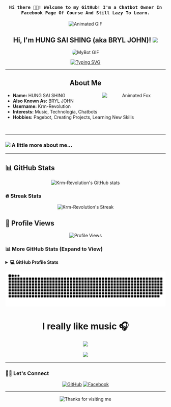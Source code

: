 <h4 align="center">
  <samp>
    Hi there 👋🏾! Welcome to my GitHub! I'm a Chatbot Owner In Facebook Page Of Course And Still Lazy To Learn.
  </samp>
</h4>

<p align="center">
  <img width="250" src="https://media3.giphy.com/media/v1.Y2lkPTgyYTE0OTNia2dpMXcyc24zc2JkNml3cHpmYmVpdmp1b2o5aWFkbzlxdnV5aG5rcyZlcD12MV9naWZzX3JlbGF0ZWQmY3Q9Zw/BdghqxNFV4efm/200w.webp" alt="Animated GIF">
</p>

<h2 align="center">Hi, I'm HUNG SAI SHING (aka BRYL JOHN)! <img src="https://media0.giphy.com/media/v1.Y2lkPTZjMDliOTUyYnU2MWFhMzBzNGg2bXJnanBuc3J6OTlycnZ0Z3pyN2dpendwaGRtaiZlcD12MV9pbnRlcm5hbF9naWZfYnlfaWQmY3Q9Zw/1yld7nW3oQ2IyRubUm/giphy.webp" width="50"></h2>

<p align="center">
  <img src="https://i.ibb.co/sp27tn93/mybot.webp" alt="MyBot GIF" width="400" style="border-radius: 65px;">
</p>

<p align="center">
  <a href="https://github.com/khrlmstfa/readme-typing-svg">
    <img src="https://readme-typing-svg.herokuapp.com?lines=IM+BRYL+JOHN+A.K.A+HUNG+SAI+SHING+JUST+A+NOOB+BOY+:)&center=true&width=300&height=100" alt="Typing SVG">
  </a>
</p>

<hr/>

<h2 align="center">About Me</h2>

<div align="center">
  <img src="https://64.media.tumblr.com/e1f1c97123ae217eb731500e502e0083/tumblr_n9dxcikmIU1qc9zfzo7_r1_250.gif" align="right" width="200" alt="Animated Fox">
</div>

<ul>
  <li><strong>Name:</strong> HUNG SAI SHING</li>
  <li><strong>Also Known As:</strong> BRYL JOHN</li>
  <li><strong>Username:</strong> Krm-Revolution</li>
  <li><strong>Interests:</strong> Music, Technologia, Chatbots</li>
  <li><strong>Hobbies:</strong> Pagebot, Creating Projects, Learning New Skills</li>
</ul>

<br clear="right">

<hr/>

### <img src="https://media.giphy.com/media/VgCDAzcKvsR6OM0uWg/giphy.gif" width="50"> A little more about me...  

---

## 📊 GitHub Stats

<p align="center">
  <img src="https://github-readme-stats.vercel.app/api?username=Krm-Revolution&show_icons=true&theme=radical" alt="Krm-Revolution's GitHub stats" />
</p>

### 🔥 Streak Stats

<p align="center">
  <img src="https://github-readme-streak-stats.herokuapp.com/?user=Krm-Revolution&theme=algolia" alt="Krm-Revolution's Streak" />
</p>

## 👀 Profile Views

<p align="center">
  <img width="400px" src="https://count.getloli.com/get/@Krm-Revolution?theme=rule34" alt="Profile Views">
</p>

### 📊 More GitHub Stats (Expand to View)

<details>
  <summary><b>💻 GitHub Profile Stats</b></summary>
  <br/>
  <p align="center">
    <img alt="Languages" src="https://github-readme-stats.vercel.app/api/top-langs?username=Krm-Revolution&layout=compact&theme=algolia" height="192px"/>
    <br/>
    <b>Note:</b> Stats show public activity and do not reflect all private work or skills.
  </p>
</details>

<p align="center">
  <img src="https://github.com/Platane/snk/raw/output/github-contribution-grid-snake.svg" alt="GitHub Snake Animation" width="700"/>
</p>

<h1 align="center">
  I really like music 🎧
</h1>

<p align="center">
  <a href="https://readme.andyruwruw.com/api/now-playing?open">
    <img src="https://raw.githubusercontent.com/andyruwruw/andyruwruw/master/example/now-playing.svg">
  </a>
</p>

<p align="center">
  <img src="https://raw.githubusercontent.com/andyruwruw/andyruwruw/master/example/top-played.svg">
</p>

---

### 🙋‍♀️ Let's Connect

<p align="center">
  <a href="https://github.com/Krm-Revolution"><img src="https://img.icons8.com/bubbles/50/000000/github.png" alt="GitHub"/></a>
  <a href="https://www.facebook.com/BRYLniYah"><img src="https://img.icons8.com/bubbles/50/000000/facebook-new.png" alt="Facebook"/></a>
</p>

<hr/>

<p align="center">
  <img height="120" alt="Thanks for visiting me" width="100%" src="https://raw.githubusercontent.com/BrunnerLivio/brunnerlivio/master/images/marquee.svg" />
</p>
